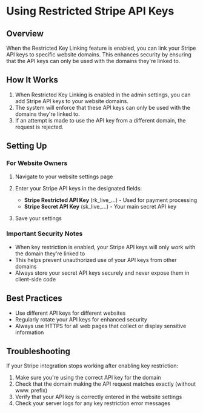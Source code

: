 # Using Restricted Stripe API Keys

## Overview

When the Restricted Key Linking feature is enabled, you can link your Stripe API keys to specific website domains. This enhances security by ensuring that the API keys can only be used with the domains they're linked to.

## How It Works

1. When Restricted Key Linking is enabled in the admin settings, you can add Stripe API keys to your website domains.
2. The system will enforce that these API keys can only be used with the domains they're linked to.
3. If an attempt is made to use the API key from a different domain, the request is rejected.

## Setting Up

### For Website Owners

1. Navigate to your website settings page
2. Enter your Stripe API keys in the designated fields:
   - **Stripe Restricted API Key** (rk_live_...) - Used for payment processing
   - **Stripe Secret API Key** (sk_live_...) - Your main secret API key

3. Save your settings

### Important Security Notes

- When key restriction is enabled, your Stripe API keys will only work with the domain they're linked to
- This helps prevent unauthorized use of your API keys from other domains
- Always store your secret API keys securely and never expose them in client-side code

## Best Practices

- Use different API keys for different websites
- Regularly rotate your API keys for enhanced security
- Always use HTTPS for all web pages that collect or display sensitive information

## Troubleshooting

If your Stripe integration stops working after enabling key restriction:

1. Make sure you're using the correct API key for the domain
2. Check that the domain making the API request matches exactly (without www. prefix)
3. Verify that your API key is correctly entered in the website settings
4. Check your server logs for any key restriction error messages
